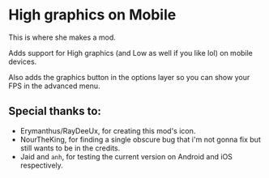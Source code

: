 # High graphics on Mobile

This is where she makes a mod.

Adds support for High graphics (and Low as well if you like lol) on mobile devices.

Also adds the graphics button in the options layer so you can show your FPS in the advanced menu.

## Special thanks to:
- Erymanthus/RayDeeUx, for creating this mod's icon.
- NourTheKing, for finding a single obscure bug that i'm not gonna fix but still wants to be in the credits.
- Jaid and `anh`, for testing the current version on Android and iOS respectively.